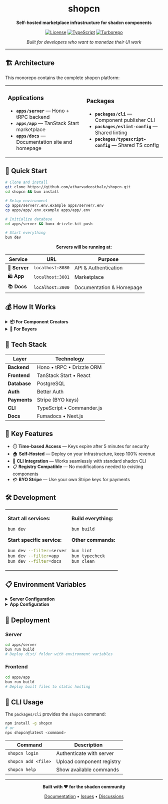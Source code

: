 <div align="center">

# shopcn

**Self-hosted marketplace infrastructure for shadcn components**

[![License](https://img.shields.io/badge/license-MIT-blue.svg)](LICENSE)
[![TypeScript](https://img.shields.io/badge/TypeScript-100%25-blue.svg)](https://www.typescriptlang.org/)
[![Turborepo](https://img.shields.io/badge/built%20with-Turborepo-blueviolet.svg)](https://turbo.build/)

*Built for developers who want to monetize their UI work*

</div>

---

## 🏗️ Architecture

This monorepo contains the complete shopcn platform:

<table>
<tr>
<td width="50%">

### Applications
- **`apps/server`** — Hono + tRPC backend
- **`apps/app`** — TanStack Start marketplace
- **`apps/docs`** — Documentation site and homepage

</td>
<td width="50%">

### Packages
- **`packages/cli`** — Component publisher CLI
- **`packages/eslint-config`** — Shared linting
- **`packages/typescript-config`** — Shared TS config

</td>
</tr>
</table>

## 🚀 Quick Start

```bash
# Clone and install
git clone https://github.com/atharvadeosthale/shopcn.git
cd shopcn && bun install

# Setup environment
cp apps/server/.env.example apps/server/.env
cp apps/app/.env.example apps/app/.env

# Initialize database
cd apps/server && bunx drizzle-kit push

# Start everything
bun dev
```

<div align="center">

**Servers will be running at:**

| Service | URL | Purpose |
|---------|-----|---------|
| 🔧 **Server** | `localhost:8080` | API & Authentication |
| 🛍️ **App** | `localhost:3001` | Marketplace |
| 📚 **Docs** | `localhost:3000` | Documentation & Homepage |

</div>

## 💰 How It Works

<details>
<summary><strong>📦 For Component Creators</strong></summary>

```bash
# 1. Authenticate with your instance
npx shopcn login

# 2. Publish your component
npx shopcn add ./my-button/registry.json

# 3. Set pricing in web interface → profit 🎉
```

</details>

<details>
<summary><strong>🛒 For Buyers</strong></summary>

1. **Browse** components in the marketplace
2. **Purchase** with Stripe checkout  
3. **Install** with shadcn CLI:
   ```bash
   bunx shadcn@latest add https://your-shop.com/install/button?key=shopcn_xyz123
   ```

</details>

## 🔧 Tech Stack

<div align="center">

| Layer | Technology |
|-------|------------|
| **Backend** | Hono • tRPC • Drizzle ORM |
| **Frontend** | TanStack Start • React |
| **Database** | PostgreSQL |
| **Auth** | Better Auth |
| **Payments** | Stripe (BYO keys) |
| **CLI** | TypeScript • Commander.js |
| **Docs** | Fumadocs • Next.js |

</div>

## 🎯 Key Features

- ⏱️ **Time-based Access** — Keys expire after 5 minutes for security
- 🏠 **Self-Hosted** — Deploy on your infrastructure, keep 100% revenue
- 🔌 **CLI Integration** — Works seamlessly with standard shadcn CLI
- 📋 **Registry Compatible** — No modifications needed to existing components
- 💳 **BYO Stripe** — Use your own Stripe keys for payments

## 🛠️ Development

<table>
<tr>
<td>

**Start all services:**
```bash
bun dev
```

**Start specific service:**
```bash
bun dev --filter=server
bun dev --filter=app
bun dev --filter=docs
```

</td>
<td>

**Build everything:**
```bash
bun build
```

**Other commands:**
```bash
bun lint
bun typecheck
bun clean
```

</td>
</tr>
</table>

## 📋 Environment Variables

<details>
<summary><strong>Server Configuration</strong></summary>

```bash
# apps/server/.env
DATABASE_URL=
STRIPE_SECRET_KEY=
STRIPE_WEBHOOK_SECRET=

GOOGLE_CLIENT_ID=
GOOGLE_CLIENT_SECRET=

BETTER_AUTH_SECRET=

FRONTEND_URL=
```

</details>

<details>
<summary><strong>App Configuration</strong></summary>

```bash
# apps/app/.env
VITE_SERVER_URL=http://localhost:8080
```

</details>

## 🚀 Deployment

### Server
```bash
cd apps/server
bun run build
# Deploy dist/ folder with environment variables
```

### Frontend
```bash
cd apps/app
bun run build
# Deploy built files to static hosting
```

## 📝 CLI Usage

The `packages/cli` provides the `shopcn` command:

```bash
npm install -g shopcn
# or
npx shopcn@latest <command>
```

| Command | Description |
|---------|-------------|
| `shopcn login` | Authenticate with server |
| `shopcn add <file>` | Upload component registry |
| `shopcn help` | Show available commands |

---

<div align="center">

**Built with ❤️ for the shadcn community**

[Documentation](https://docs.shopcn.dev) • [Issues](https://github.com/atharvadeosthale/shopcn/issues) • [Discussions](https://github.com/atharvadeosthale/shopcn/discussions)

</div>